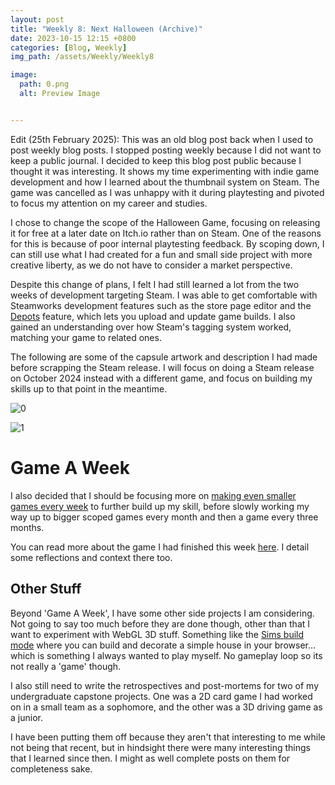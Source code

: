 ```yaml
---
layout: post
title: "Weekly 8: Next Halloween (Archive)"
date: 2023-10-15 12:15 +0800
categories: [Blog, Weekly]
img_path: /assets/Weekly/Weekly8

image:
  path: 0.png
  alt: Preview Image


---
```


Edit (25th February 2025): This was an old blog post back when I used to post weekly blog posts. I stopped posting weekly because I did not want to keep a public journal. I decided to keep this blog post public because I thought it was interesting. It shows my time experimenting with indie game development and how I learned about the thumbnail system on Steam. The game was cancelled as I was unhappy with it during playtesting and pivoted to focus my attention on my career and studies.

I chose to change the scope of the Halloween Game, focusing on releasing it for free at a later date on Itch.io rather than on Steam. One of the reasons for this is because of poor internal playtesting feedback. By scoping down, I can still use what I had created for a fun and small side project with more creative liberty, as we do not have to consider a market perspective.

Despite this change of plans, I felt I had still learned a lot from the two weeks of development targeting Steam. I was able to get comfortable with Steamworks development features such as the store page editor and the [Depots](https://partner.steamgames.com/doc/store/application/depots) feature, which lets you upload and update game builds. I also gained an understanding over how Steam's tagging system worked, matching your game to related ones.

The following are some of the capsule artwork and description I had made before scrapping the Steam release. I will focus on doing a Steam release on October 2024 instead with a different game, and focus on building my skills up to that point in the meantime.

![0](0.png)

![1](1.png)

# Game A Week

I also decided that I should be focusing more on [making even smaller games every week](https://www.gamedeveloper.com/audio/game-a-week-getting-experienced-at-failure) to further build up my skill, before slowly working my way up to bigger scoped games every month and then a game every three months.

You can read more about the game I had finished this week [here](https://clementineaccount.github.io/posts/gaw1/). I detail some reflections and context there too. 

## Other Stuff

Beyond 'Game A Week', I have some other side projects I am considering. Not going to say too much before they are done though, other than that I want to experiment with WebGL 3D stuff. Something like the [Sims build mode](https://en.wikipedia.org/wiki/The_Sims) where you can build and decorate a simple house in your browser... which is something I always wanted to play myself. No gameplay loop so its not really a 'game' though.

I also still need to write the retrospectives and post-mortems for two of my undergraduate capstone projects. One was a 2D card game I had worked on in a small team as a sophomore, and the other was a 3D driving game as a junior.

I have been putting them off because they aren't that interesting to me while not being that recent, but in hindsight there were many interesting things that I learned since then. I might as well complete posts on them for completeness sake.
